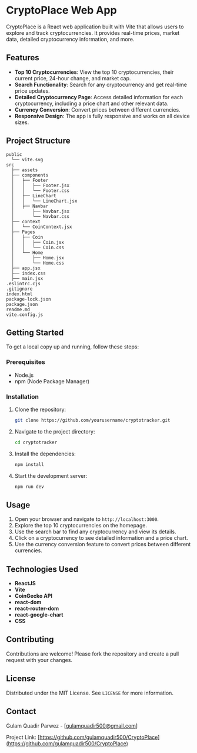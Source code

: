 
# CryptoPlace Web App

CryptoPlace is a React web application built with Vite that allows users to explore and track cryptocurrencies. It provides real-time prices, market data, detailed cryptocurrency information, and more.

## Features

- **Top 10 Cryptocurrencies**: View the top 10 cryptocurrencies, their current price, 24-hour change, and market cap.
- **Search Functionality**: Search for any cryptocurrency and get real-time price updates.
- **Detailed Cryptocurrency Page**: Access detailed information for each cryptocurrency, including a price chart and other relevant data.
- **Currency Conversion**: Convert prices between different currencies.
- **Responsive Design**: The app is fully responsive and works on all device sizes.

## Project Structure

```
public
  └── vite.svg
src
  ├── assets
  ├── components
  │   ├── Footer
  │   │   ├── Footer.jsx
  │   │   └── Footer.css
  │   ├── LineChart
  │   │   └── LineChart.jsx
  │   ├── Navbar
  │       ├── Navbar.jsx
  │       └── Navbar.css
  ├── context
  │   └── CoinContext.jsx
  ├── Pages
  │   ├── Coin
  │   │   ├── Coin.jsx
  │   │   └── Coin.css
  │   └── Home
  │       ├── Home.jsx
  │       └── Home.css
  ├── app.jsx
  ├── index.css
  ├── main.jsx
.eslintrc.cjs
.gitignore
index.html
package-lock.json
package.json
readme.md
vite.config.js
```

## Getting Started

To get a local copy up and running, follow these steps:

### Prerequisites

- Node.js
- npm (Node Package Manager)

### Installation

1. Clone the repository:
   ```sh
   git clone https://github.com/yourusername/cryptotracker.git
   ```
2. Navigate to the project directory:
   ```sh
   cd cryptotracker
   ```
3. Install the dependencies:
   ```sh
   npm install
   ```
4. Start the development server:
   ```sh
   npm run dev
   ```

## Usage

1. Open your browser and navigate to `http://localhost:3000`.
2. Explore the top 10 cryptocurrencies on the homepage.
3. Use the search bar to find any cryptocurrency and view its details.
4. Click on a cryptocurrency to see detailed information and a price chart.
5. Use the currency conversion feature to convert prices between different currencies.

## Technologies Used

- **ReactJS**
- **Vite**
- **CoinGecko API**
- **react-dom**
- **react-router-dom**
- **react-google-chart**
- **CSS**

## Contributing

Contributions are welcome! Please fork the repository and create a pull request with your changes.

## License

Distributed under the MIT License. See `LICENSE` for more information.

## Contact

Gulam Quadir Parwez - [gulamquadir500@gmail.com]

Project Link: [https://github.com/gulamquadir500/CryptoPlace](https://github.com/gulamquadir500/CryptoPlace)
```
